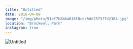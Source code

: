 ```yaml
---
title: "Untitled"
date: 2018-04-09
image: "/img/photo/91ef7b8bb4616f8cec5dd2373f7d2384.jpg"
location: "Brockwell Park"
instagram: true
---
```


![Untitled](/img/photo/91ef7b8bb4616f8cec5dd2373f7d2384.jpg)
